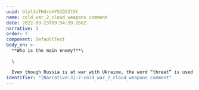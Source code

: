 ```yaml
---
uuid: blyl3sTHdroVY5IQ3Zt5t
name: cold_war_2_cloud_weapons comment
date: 2022-09-23T09:54:59.266Z
narrative: 3
order: 7
component: DefaultText
body_en: >-
  **Who is the main enemy?**\

  \

  Even though Russia is at war with Ukraine, the word “threat” is used twice as often with the word “the USA” as “Ukraine”.
identifier: "[Narrative:3]-7-cold_war_2_cloud_weapons comment"
---
```

